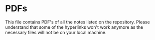 # PDFs
This file contains PDF's of all the notes listed on the repository. Please understand that some of the hyperlinks won't work anymore as the necessary files will not be on your local machine.